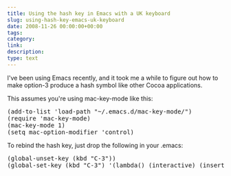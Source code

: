 ```yaml
---
title: Using the hash key in Emacs with a UK keyboard
slug: using-hash-key-emacs-uk-keyboard
date: 2008-11-26 00:00:00+00:00
tags:
category:
link:
description:
type: text
---
```


I've been using Emacs recently, and it took me a while to figure out how to make option-3 produce a hash symbol like other Cocoa applications.

This assumes you're using mac-key-mode like this:

<pre>(add-to-list 'load-path "~/.emacs.d/mac-key-mode/")
(require 'mac-key-mode)
(mac-key-mode 1)
(setq mac-option-modifier 'control)</pre>

To rebind the hash key, just drop the following in your .emacs:

<pre>(global-unset-key (kbd "C-3"))
(global-set-key (kbd "C-3") '(lambda() (interactive) (insert-string "#")))</pre>

            
            